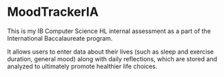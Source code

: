 # MoodTrackerIA

This is my IB Computer Science HL internal assessment as a part of the International Baccalaureate program.

It allows users to enter data about their lives (such as sleep and exercise duration, general mood) along with daily reflections, which are stored and analyzed to ultimately promote healthier life choices.
